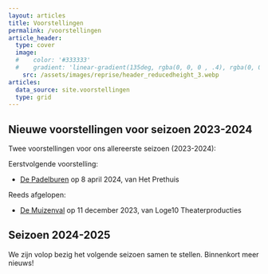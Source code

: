 ```yaml
---
layout: articles
title: Voorstellingen
permalink: /voorstellingen
article_header:
  type: cover
  image:
  #    color: '#333333'
  #    gradient: 'linear-gradient(135deg, rgba(0, 0, 0 , .4), rgba(0, 0, 0, .4))'
    src: /assets/images/reprise/header_reducedheight_3.webp
articles:
  data_source: site.voorstellingen
  type: grid
---
```


## Nieuwe voorstellingen voor seizoen 2023-2024

Twee voorstellingen voor ons allereerste seizoen (2023-2024):

Eerstvolgende voorstelling:
- [De Padelburen](/voorstellingen/de-padelburen) op 8 april 2024, van Het Prethuis

Reeds afgelopen:
- [De Muizenval](/voorstellingen/de-muizenval) op 11 december 2023, van Loge10 Theaterproducties

## Seizoen 2024-2025
We zijn volop bezig het volgende seizoen samen te stellen. Binnenkort meer nieuws!
